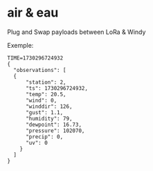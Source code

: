 # air & eau

Plug and Swap payloads between LoRa & Windy

Exemple:

```
TIME=1730296724932
{
  "observations": [
  {
      "station": 2,
      "ts": 1730296724932,
      "temp": 20.5,
      "wind": 0,
      "winddir": 126,
      "gust": 1.1,
      "humidity": 79,
      "dewpoint": 16.73,
      "pressure": 102070,
      "precip": 0,
      "uv": 0
    }
  ]
}
```
